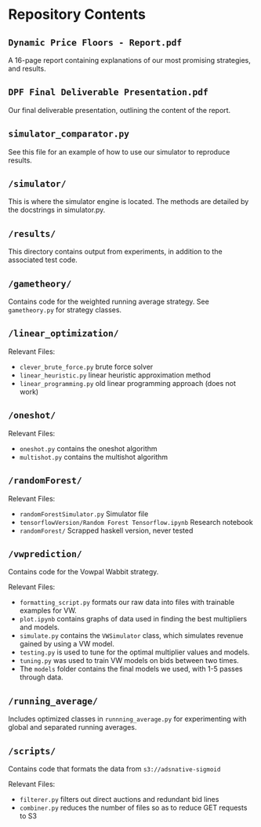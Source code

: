 # Repository Contents
## `Dynamic Price Floors - Report.pdf`
A 16-page report containing explanations of our most promising strategies, and results.
## `DPF Final Deliverable Presentation.pdf`
Our final deliverable presentation, outlining the content of the report.
## `simulator_comparator.py`
See this file for an example of how to use our simulator to reproduce results.
## `/simulator/`
This is where the simulator engine is located. The methods are detailed by the docstrings in simulator.py.
## `/results/`
This directory contains output from experiments, in addition to the associated test code.
## `/gametheory/`
Contains code for the weighted running average strategy. See `gametheory.py` for strategy classes.
## `/linear_optimization/`
Relevant Files:
* `clever_brute_force.py` brute force solver
* `linear_heuristic.py` linear heuristic approximation method
* `linear_programming.py` old linear programming approach (does not work)
## `/oneshot/`
Relevant Files:
* `oneshot.py` contains the oneshot algorithm 
* `multishot.py` contains the multishot algorithm
## `/randomForest/`
Relevant Files:
* `randomForestSimulator.py` Simulator file
* `tensorflowVersion/Random Forest Tensorflow.ipynb` Research notebook
* `randomForest/` Scrapped haskell version, never tested
## `/vwprediction/`
Contains code for the Vowpal Wabbit strategy.  

Relevant Files:
* `formatting_script.py` formats our raw data into files with trainable examples for VW. 
* `plot.ipynb` contains graphs of data used in finding the best multipliers and models.
* `simulate.py` contains the `VWSimulator` class, which simulates revenue gained by using a VW model.
* `testing.py` is used to tune for the optimal multiplier values and models.
* `tuning.py` was used to train VW models on bids between two times.
* The `models` folder contains the final models we used, with 1-5 passes through data.
## `/running_average/`
Includes optimized classes in `runnning_average.py` for experimenting with global and separated running averages.
## `/scripts/`
Contains code that formats the data from `s3://adsnative-sigmoid`

Relevant Files:
* `filterer.py` filters out direct auctions and redundant bid lines
* `combiner.py` reduces the number of files so as to reduce GET requests to S3
